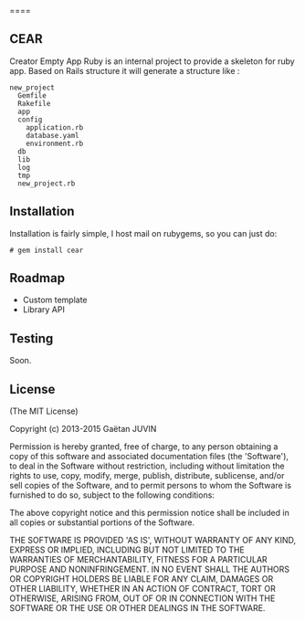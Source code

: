 ====

CEAR
------------
Creator Empty App Ruby is an internal project to provide a skeleton for ruby app.
Based on Rails structure it will generate a structure like :
```
new_project
  Gemfile
  Rakefile
  app
  config
    application.rb
    database.yaml
    environment.rb
  db
  lib
  log
  tmp
  new_project.rb
```

Installation
------------

Installation is fairly simple, I host mail on rubygems, so you can just do:

```
# gem install cear
```

Roadmap
-------
- Custom template
- Library API

Testing
--------------
Soon.

License
-------

(The MIT License)

Copyright (c) 2013-2015 Gaëtan JUVIN

Permission is hereby granted, free of charge, to any person obtaining
a copy of this software and associated documentation files (the
'Software'), to deal in the Software without restriction, including
without limitation the rights to use, copy, modify, merge, publish,
distribute, sublicense, and/or sell copies of the Software, and to
permit persons to whom the Software is furnished to do so, subject to
the following conditions:

The above copyright notice and this permission notice shall be
included in all copies or substantial portions of the Software.

THE SOFTWARE IS PROVIDED 'AS IS', WITHOUT WARRANTY OF ANY KIND,
EXPRESS OR IMPLIED, INCLUDING BUT NOT LIMITED TO THE WARRANTIES OF
MERCHANTABILITY, FITNESS FOR A PARTICULAR PURPOSE AND NONINFRINGEMENT.
IN NO EVENT SHALL THE AUTHORS OR COPYRIGHT HOLDERS BE LIABLE FOR ANY
CLAIM, DAMAGES OR OTHER LIABILITY, WHETHER IN AN ACTION OF CONTRACT,
TORT OR OTHERWISE, ARISING FROM, OUT OF OR IN CONNECTION WITH THE
SOFTWARE OR THE USE OR OTHER DEALINGS IN THE SOFTWARE.
